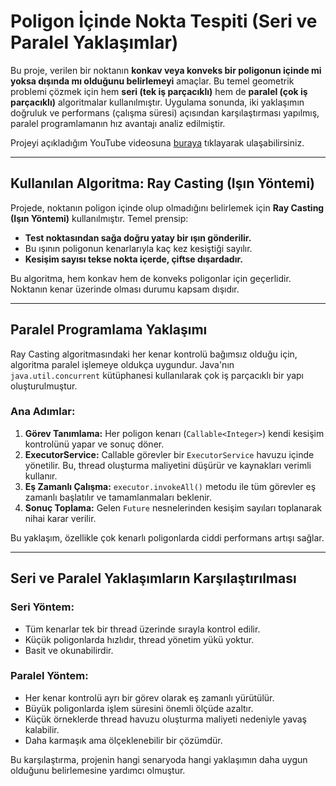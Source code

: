 # Poligon İçinde Nokta Tespiti (Seri ve Paralel Yaklaşımlar)

Bu proje, verilen bir noktanın **konkav veya konveks bir poligonun içinde mi yoksa dışında mı olduğunu belirlemeyi** amaçlar. Bu temel geometrik problemi çözmek için hem **seri (tek iş parçacıklı)** hem de **paralel (çok iş parçacıklı)** algoritmalar kullanılmıştır. Uygulama sonunda, iki yaklaşımın doğruluk ve performans (çalışma süresi) açısından karşılaştırması yapılmış, paralel programlamanın hız avantajı analiz edilmiştir.

Projeyi açıkladığım YouTube videosuna [buraya](https://www.youtube.com/watch?v=gGL9bR2IA-Y) tıklayarak ulaşabilirsiniz.

---

## Kullanılan Algoritma: Ray Casting (Işın Yöntemi)

Projede, noktanın poligon içinde olup olmadığını belirlemek için **Ray Casting (Işın Yöntemi)** kullanılmıştır. Temel prensip:

* **Test noktasından sağa doğru yatay bir ışın gönderilir.**
* Bu ışının poligonun kenarlarıyla kaç kez kesiştiği sayılır.
* **Kesişim sayısı tekse nokta içerde, çiftse dışardadır.**

Bu algoritma, hem konkav hem de konveks poligonlar için geçerlidir. Noktanın kenar üzerinde olması durumu kapsam dışıdır.

---

## Paralel Programlama Yaklaşımı

Ray Casting algoritmasındaki her kenar kontrolü bağımsız olduğu için, algoritma paralel işlemeye oldukça uygundur. Java'nın `java.util.concurrent` kütüphanesi kullanılarak çok iş parçacıklı bir yapı oluşturulmuştur.

### Ana Adımlar:

1.  **Görev Tanımlama:** Her poligon kenarı (`Callable<Integer>`) kendi kesişim kontrolünü yapar ve sonuç döner.
2.  **ExecutorService:** Callable görevler bir `ExecutorService` havuzu içinde yönetilir. Bu, thread oluşturma maliyetini düşürür ve kaynakları verimli kullanır.
3.  **Eş Zamanlı Çalışma:** `executor.invokeAll()` metodu ile tüm görevler eş zamanlı başlatılır ve tamamlanmaları beklenir.
4.  **Sonuç Toplama:** Gelen `Future` nesnelerinden kesişim sayıları toplanarak nihai karar verilir.

Bu yaklaşım, özellikle çok kenarlı poligonlarda ciddi performans artışı sağlar.

---

## Seri ve Paralel Yaklaşımların Karşılaştırılması

### Seri Yöntem:

* Tüm kenarlar tek bir thread üzerinde sırayla kontrol edilir.
* Küçük poligonlarda hızlıdır, thread yönetim yükü yoktur.
* Basit ve okunabilirdir.

### Paralel Yöntem:

* Her kenar kontrolü ayrı bir görev olarak eş zamanlı yürütülür.
* Büyük poligonlarda işlem süresini önemli ölçüde azaltır.
* Küçük örneklerde thread havuzu oluşturma maliyeti nedeniyle yavaş kalabilir.
* Daha karmaşık ama ölçeklenebilir bir çözümdür.

Bu karşılaştırma, projenin hangi senaryoda hangi yaklaşımın daha uygun olduğunu belirlemesine yardımcı olmuştur.
